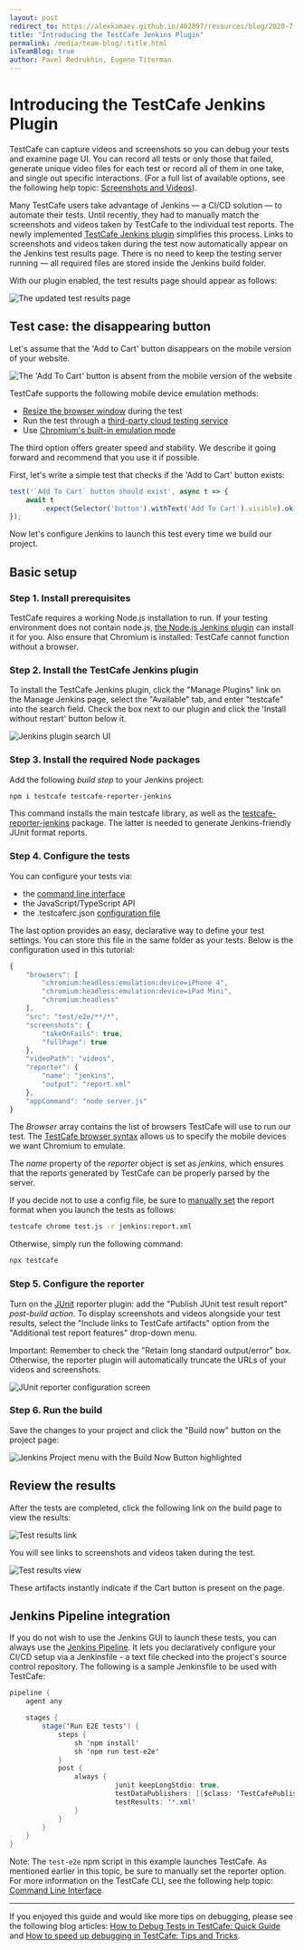 ```yaml
---
layout: post
redirect_to: https://alexkamaev.github.io/402897/resources/blog/2020-7-29-introducing-the-testcafe-jenkins-plugin
title: "Introducing the TestCafe Jenkins Plugin"
permalink: /media/team-blog/:title.html
isTeamBlog: true
author: Pavel Redrukhin, Eugene Titerman
---
```

# Introducing the TestCafe Jenkins Plugin

TestCafe can capture videos and screenshots so you can debug your tests and examine page UI. You can record all tests or only those that failed, generate unique video files for each test or record all of them in one take, and single out specific interactions. (For a full list of available options, see the following help topic: [Screenshots and Videos](https://devexpress.github.io/testcafe/documentation/guides/advanced-guides/screenshots-and-videos.html)).

Many TestCafe users take advantage of Jenkins — a CI/CD solution — to automate their tests. Until recently, they had to manually match the screenshots and videos taken by TestCafe to the individual test reports. The newly implemented [TestCafe Jenkins plugin](https://plugins.jenkins.io/testcafe/) simplifies this process. Links to screenshots and videos taken during the test now automatically appear on the Jenkins test results page. There is no need to keep the testing server running — all required files are stored inside the Jenkins build folder.

<!--more-->

With our plugin enabled, the test results page should appear as follows:

![The updated test results page](/testcafe/images/jenkins-plugin/test-results-page.png)

## Test case: the disappearing button

Let's assume that the 'Add to Cart' button disappears on the mobile version of your website.

![The 'Add To Cart' button is absent from the mobile version of the website](/testcafe/images/jenkins-plugin/button-example.png)

TestCafe supports the following mobile device emulation methods:

* [Resize the browser window](https://devexpress.github.io/testcafe/documentation/guides/basic-guides/interact-with-the-page.html#resize-window) during the test
* Run the test through a [third-party cloud testing service](https://devexpress.github.io/testcafe/documentation/guides/concepts/browsers.html#browsers-in-cloud-testing-services)
* Use [Chromium's built-in emulation mode](https://devexpress.github.io/testcafe/documentation/guides/concepts/browsers.html#use-chromium-device-emulation)

The third option offers greater speed and stability. We describe it going forward and recommend that you use it if possible.

First, let's write a simple test that checks if the 'Add to Cart' button exists:

```JavaScript
test('`Add To Cart` button should exist', async t => {
    await t
        .expect(Selector('button').withText('Add To Cart').visible).ok();
});
```

Now let's configure Jenkins to launch this test every time we build our project.

## Basic setup

### Step 1. Install prerequisites

TestCafe requires a working Node.js installation to run. If your testing environment does not contain node.js, [the Node.js Jenkins plugin](https://plugins.jenkins.io/nodejs/) can install it for you. Also ensure that Chromium is installed: TestCafe cannot function without a browser.

### Step 2. Install the TestCafe Jenkins plugin

To install the TestCafe Jenkins plugin, click the "Manage Plugins" link on the Manage Jenkins page, select the "Available" tab, and enter "testcafe" into the search field. Check the box next to our plugin and click the 'Install without restart' button below it.

![Jenkins plugin search UI](/testcafe/images/jenkins-plugin/plugin-search-ui.png)

### Step 3. Install the required Node packages

Add the following *build step* to your Jenkins project:

```bash
npm i testcafe testcafe-reporter-jenkins
```

This command installs the main testcafe library, as well as the [testcafe-reporter-jenkins](https://www.npmjs.com/package/testcafe-reporter-jenkins) package. The latter is needed to generate Jenkins-friendly JUnit format reports.

### Step 4. Configure the tests

You can configure your tests via:

* the [command line interface](https://devexpress.github.io/testcafe/documentation/reference/command-line-interface.html)
* the JavaScript/TypeScript API
* the .testcaferc.json [configuration file](https://devexpress.github.io/testcafe/documentation/reference/configuration-file.html)

The last option provides an easy, declarative way to define your test settings. You can store this file in the same folder as your tests. Below is the configuration used in this tutorial:

```js
{
    "browsers": [
        "chromium:headless:emulation:device=iPhone 4",
        "chromium:headless:emulation:device=iPad Mini",
        "chromium:headless"
    ],
    "src": "test/e2e/**/*",
    "screenshots": {
        "takeOnFails": true,
        "fullPage": true
    },
    "videoPath": "videos",
    "reporter": {
        "name": "jenkins",
        "output": "report.xml"
    },
    "appCommand": "node server.js"
}
```

The *Browser* array contains the list of browsers TestCafe will use to run our test. The [TestCafe browser syntax](https://devexpress.github.io/testcafe/documentation/guides/concepts/browsers.html#use-chromium-device-emulation) allows us to specify the mobile devices we want Chromium to emulate.

The *name* property of the *reporter* object is set as *jenkins*, which ensures that the reports generated by TestCafe can be properly parsed by the server.

If you decide not to use a config file, be sure to [manually set](https://devexpress.github.io/testcafe/documentation/reference/command-line-interface.html#-r-nameoutput---reporter-nameoutput) the report format when you launch the tests as follows:

```bash
testcafe chrome test.js -r jenkins:report.xml
```

Otherwise, simply run the following command:

```bash
npx testcafe
```

### Step 5. Configure the reporter

Turn on the [JUnit](https://plugins.jenkins.io/junit/) reporter plugin: add the "Publish JUnit test result report" *post-build action*. To display screenshots and videos alongside your test results, select the "Include links to TestCafe artifacts" option from the "Additional test report features" drop-down menu.

Important: Remember to check the "Retain long standard output/error" box. Otherwise, the reporter plugin will automatically truncate the URLs of your videos and screenshots.

![JUnit reporter configuration screen](/testcafe/images/jenkins-plugin/junit-reporter-configuration.png)

### Step 6. Run the build

Save the changes to your project and click the "Build now" button on the project page:

![Jenkins Project menu with the Build Now Button highlighted](/testcafe/images/jenkins-plugin/build-now-button.png)

## Review the results

After the tests are completed, click the following link on the build page to view the results:

![Test results link](/testcafe/images/jenkins-plugin/test-results-link.png)

You will see links to screenshots and videos taken during the test.

![Test results view](/testcafe/images/jenkins-plugin/test-results-view.png)

These artifacts instantly indicate if the Cart button is present on the page.

## Jenkins Pipeline integration

If you do not wish to use the Jenkins GUI to launch these tests, you can always use the [Jenkins Pipeline](https://www.jenkins.io/doc/book/pipeline/). It lets you declaratively configure your CI/CD setup via a Jenkinsfile - a text file checked into the project's source control repository. The following is a sample Jenkinsfile to be used with TestCafe:

```java
pipeline {
    agent any

    stages {
        stage('Run E2E tests') {
            steps {
                sh 'npm install'
                sh 'npm run test-e2e'
            }
            post {
                always {
                          junit keepLongStdio: true,
                          testDataPublishers: [[$class: 'TestCafePublisher']],
                          testResults: '*.xml'
                }
            }
        }
    }
}
```

Note: The `test-e2e` npm script in this example launches TestCafe. As mentioned earlier in this topic, be sure to manually set the reporter option. For more information on the TestCafe CLI, see the following help topic: [Command Line Interface](https://devexpress.github.io/testcafe/documentation/reference/command-line-interface.html).

---

If you enjoyed this guide and would like more tips on debugging, please see the following blog articles: [How to Debug Tests in TestCafe: Quick Guide](https://devexpress.github.io/testcafe/media/team-blog/how-to-debug-tests-in-testcafe-quick-guide.html) and [How to speed up debugging in TestCafe: Tips and Tricks](https://devexpress.github.io/testcafe/media/team-blog/how-to-speed-up-debugging-in-testcafe-tips-and-tricks.html).
